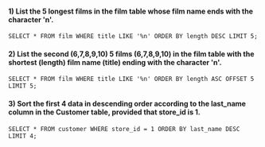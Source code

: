 #### 1) List the 5 longest films in the film table whose film name ends with the character 'n'.
`SELECT * FROM film WHERE title LIKE '%n' ORDER BY length DESC LIMIT 5;`

#### 2) List the second (6,7,8,9,10) 5 films (6,7,8,9,10) in the film table with the shortest (length) film name (title) ending with the character 'n'.
`SELECT * FROM film WHERE title LIKE '%n' ORDER BY length ASC OFFSET 5 LIMIT 5;`

#### 3) Sort the first 4 data in descending order according to the last_name column in the Customer table, provided that store_id is 1.
`SELECT * FROM customer WHERE store_id = 1 ORDER BY last_name DESC LIMIT 4;`
